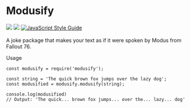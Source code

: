 # Modusify
![](https://img.shields.io/npm/v/modusify?style=flat-square) ![](https://data.jsdelivr.com/v1/package/npm/modusify/badge)
[![JavaScript Style Guide](https://cdn.rawgit.com/standard/standard/master/badge.svg)](https://github.com/standard/standard)<br><br>
A joke package that makes your text as if it were spoken by Modus from Fallout 76.

Usage
```
const modusify = require('modusify');

const string = 'The quick brown fox jumps over the lazy dog';
const modusified = modusify.modusify(string);

console.log(modusified)
// Output: 'The quick... brown fox jumps... over the... lazy... dog'
```
